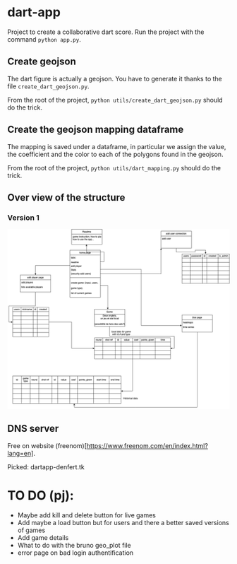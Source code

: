 # dart-app
Project to create a collaborative dart score.
Run the project with the command `python app.py`.

## Create geojson

The dart figure is actually a geojson.
You have to generate it thanks to the file `create_dart_geojson.py`.

From the root of the project, `python utils/create_dart_geojson.py` should do the trick.

## Create the geojson mapping dataframe

The mapping is saved under a dataframe, in particular we assign the value, the coefficient and the color to each of the polygons found in the geojson.

From the root of the project, `python utils/dart_mapping.py` should do the trick.

## Over view of the structure
### Version 1
![Project overview, version 1.](ressources/images/dart_project.png "Title")


## DNS server

Free on website (freenom)[https://www.freenom.com/en/index.html?lang=en].

Picked: dartapp-denfert.tk

# TO DO (pj):
- Maybe add kill and delete button for live games
- Add maybe a load button but for users and there a better saved versions of games
- Add game details
- What to do with the bruno geo_plot file
- error page on bad login authentification